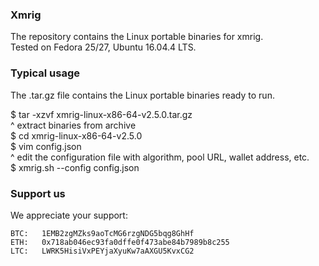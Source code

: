 ### Xmrig

The repository contains the Linux portable binaries for xmrig.\
Tested on Fedora 25/27, Ubuntu 16.04.4 LTS.

### Typical usage

The .tar.gz file contains the Linux portable binaries ready to run. 

$ tar -xzvf xmrig-linux-x86-64-v2.5.0.tar.gz \
  ^ extract binaries from archive \
$ cd xmrig-linux-x86-64-v2.5.0 \
$ vim config.json \
  ^ edit the configuration file with algorithm, pool URL, wallet address, etc. \
$ xmrig.sh --config config.json 

### Support us

We appreciate your support:
```
BTC:   1EMB2zgMZks9aoTcMG6rzgNDG5bqg8GhHf
ETH:   0x718ab046ec93fa0dffe0f473abe84b7989b8c255
LTC:   LWRK5HisiVxPEYjaXyuKw7aAXGU5KvxCG2
```

